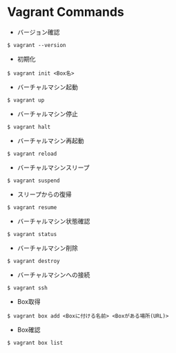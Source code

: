 Vagrant Commands
========

* バージョン確認
```
$ vagrant --version
```
* 初期化
```
$ vagrant init <Box名>
```
* バーチャルマシン起動
```
$ vagrant up
```
* バーチャルマシン停止
```
$ vagrant halt
```
* バーチャルマシン再起動
```
$ vagrant reload
```
* バーチャルマシンスリープ
```
$ vagrant suspend
```
*  スリープからの復帰
```
$ vagrant resume
```
* バーチャルマシン状態確認
```
$ vagrant status
```
* バーチャルマシン削除  
```
$ vagrant destroy
```
* バーチャルマシンへの接続
```
$ vagrant ssh
```
* Box取得
```
$ vagrant box add <Boxに付ける名前> <Boxがある場所(URL)>
```
* Box確認
```
$ vagrant box list
```
